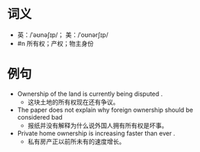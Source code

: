 # 词义
- 英：/ˈəʊnəʃɪp/； 美：/ˈoʊnərʃɪp/
- #n 所有权；产权；物主身份
# 例句
- Ownership of the land is currently being disputed .
	- 这块土地的所有权现在还有争议。
- The paper does not explain why foreign ownership should be considered bad
	- 报纸并没有解释为什么说外国人拥有所有权是坏事。
- Private home ownership is increasing faster than ever .
	- 私有房产正以前所未有的速度增长。
